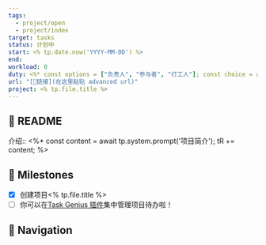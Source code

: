 ```yaml
---
tags:
  - project/open
  - project/index
target: tasks
status: 计划中
start: <% tp.date.now('YYYY-MM-DD') %>
end:
workload: 0
duty: <%* const options = ["负责人", "参与者", "打工人"]; const choice = await tp.system.suggester(options, options); tR += choice; %>
url: "[🔗链接](在这里粘贴 advanced url)"
project: <% tp.file.title %>
---
```


## 👋 README

介绍:: <%* const content = await tp.system.prompt('项目简介'); tR += content; %>

## 🙋 Milestones

- [x] 创建项目<% tp.file.title %>
- [ ] 你可以在[Task Genius 插件](obsidian://adv-uri?vault=PaperBell&commandid=obsidian-task-progress-bar%3Aswitch-view-projects)集中管理项目待办啦！

## 🧭 Navigation
